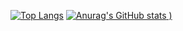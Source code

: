 [![Top Langs](https://github-readme-stats.vercel.app/api/top-langs/?username=phungvandat&hide=PHP,html&langs_count=5&exclude_repo=life-cafe-cms-front-end,EmployeeManager,team-manage-app,DeepLink,webbanhanglinhkien,QuanLyNhanVien_PhungVanDat,thuattoansapxep)](https://github.com/anuraghazra/github-readme-stats)
[![Anurag's GitHub stats](https://github-readme-stats.vercel.app/api?username=phungvandat&count_private=true&show_icons=true)
)](https://github.com/anuraghazra/github-readme-stats)
